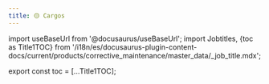 ```yaml
---
title: 🟡 Cargos
---
```


import useBaseUrl from '@docusaurus/useBaseUrl'; 
import Jobtitles, {toc as Title1TOC} from '/i18n/es/docusaurus-plugin-content-docs/current/products/corrective_maintenance/master_data/_job_title.mdx'; 

<Jobtitles/>

export const toc = [...Title1TOC];